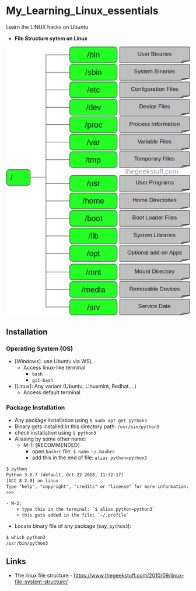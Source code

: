 # My_Learning_Linux_essentials
Learn the LINUX hacks on Ubuntu

* __File Structure sytem on Linux__
<p align="left">
	<img src="./Images/filesystem-structure.png" alt="" width="" height="">
</p>

## Installation
### Operating System (OS)
* [Windows]: use Ubuntu via WSL.
	- Access linux-like terminal
		+ `bash`
		+ `git-bash`
* [Linux]: Any variant (Ubuntu, Linuxmint, Redhat....)
	- Access default terminal

### Package Installation
* Any package installation using `$ sudo apt get python3`
* Binary gets installed in this directory path: `/usr/bin/python3`
* check installation using `$ python3` 
* Aliasing by some other name:
	- M-1: [RECOMMENDED]
		+ open `bashrc` file: `$ nano ~/.bashrc`
		+ add this in the end of file: `alias python=python3`
```console
$ python
Python 3.6.7 (default, Oct 22 2018, 11:32:17)
[GCC 8.2.0] on linux
Type "help", "copyright", "credits" or "license" for more information.
>>>
```
	- M-2:
		+ type this in the terminal: `$ alias python=python3`
		+ this gets added in the file: `~/.profile`

* Locate binary file of any package (say, `python3`):
```console
$ which python3
/usr/bin/python3
```

## Links
* The linux file structure - https://www.thegeekstuff.com/2010/09/linux-file-system-structure/